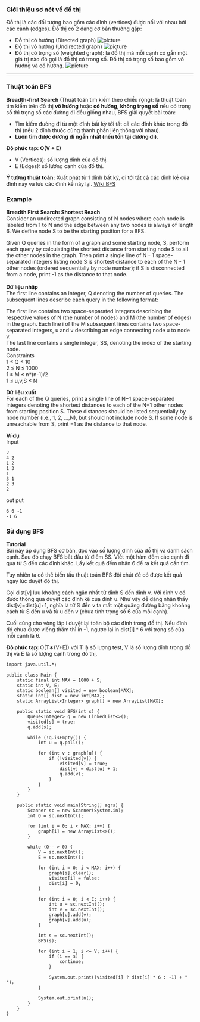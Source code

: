 ### Giới thiệu sơ nét về đồ thị
Đồ thị là các đối tượng bao gồm các đỉnh (vertices) được nối với nhau bởi các cạnh (edges). Đồ thị có 2 dạng cơ bản thường gặp:
-   Đồ thị có hướng (Directed graph)
![picture](Resource/directed-graph.png)
-   Đồ thị vô hướng (Undirected graph)
![picture](Resource/undirected-graph.png)
- Đồ thị có trọng số (weighted graph): là đồ thị mà mỗi cạnh có gắn một giá trị nào đó gọi là đồ thị có trong số. Đồ thị có trọng số bao gồm vô hướng và có hướng.
![picture](Resource/weighted-graph.png)

--------
### Thuật toán BFS
<b>Breadth-first Search</b> (Thuật toán tìm kiếm theo chiều rộng): là thuật toán tìm kiếm trên đồ thị <b>vô hướng</b> hoặc <b>có hướng</b>, <b>không trọng số</b> nếu có trọng số thì trọng số các đường đi đều giống nhau, BFS giải quyết bài toán:
-   Tìm kiếm đường đi từ một đỉnh bất kỳ tới tất cả các đỉnh khác trong đồ thị (nếu 2 đỉnh thuộc cùng thành phần liên thông với nhau).
- <b>Luôn tìm được đường đi ngắn nhất (nếu tồn tại đường đi)</b>.

<b>Độ phức tạp: O(V + E)</b>
-   V (Vertices): số lượng đỉnh của đồ thị.
-   E (Edges): số lượng cạnh của đồ thị.

<b>Ý tưởng thuật toán:</b>
Xuất phát từ 1 đỉnh bất kỳ, đi tới tất cả các đỉnh kề của đỉnh này và lưu các đỉnh kề này lại.
[Wiki BFS](https://vi.wikipedia.org/wiki/T%C3%ACm_ki%E1%BA%BFm_theo_chi%E1%BB%81u_r%E1%BB%99ng)

### Example

<b>Breadth First Search: Shortest Reach</b></br>
Consider an undirected graph consisting of N nodes where each node is labeled from 1 to N and the edge between any two nodes is always of length 6. We define node S to be the starting position for a BFS.

Given Q queries in the form of a graph and some starting node, S, perform each query by calculating the shortest distance from starting node S to all the other nodes in the graph. Then print a single line of N - 1 space-separated integers listing node S is shortest distance to each of the N - 1 other nodes (ordered sequentially by node number); if S is disconnected from a node, print -1 as the distance to that node.
<br/>
<br/>
<b>Dữ liệu nhập</b><br/>
The first line contains an integer, Q denoting the number of queries. The subsequent lines describe each query in the following format:

The first line contains two space-separated integers describing the respective values of N (the number of nodes) and M (the number of edges) in the graph.
Each line i of the M subsequent lines contains two space-separated integers, u and v describing an edge connecting node u to node v.<br/>
The last line contains a single integer, SS, denoting the index of the starting node.<br/>
Constraints<br/>
1 ≤ Q ≤ 10 <br/>
2 ≤ N ≤ 1000 <br/>
1 ≤ M ≤ n*(n-1)/2 <br/>
1 ≤ u,v,S ≤ N

<b>Dữ liệu xuất</b> <br/>
For each of the Q queries, print a single line of N−1 space-separated integers denoting the shortest distances to each of the N−1 other nodes from starting position S. These distances should be listed sequentially by node number (i.e., 1, 2, ...,N), but should not include node S. If some node is unreachable from S, print −1 as the distance to that node.

<b>Ví dụ</b></br>
Input
```
2
4 2
1 2
1 3
1
3 1
2 3
2
```
out put
```
6 6 -1
-1 6
```

### Sử dụng BFS
<b>Tutorial</b><br/>
Bài này áp dụng BFS cơ bản, đọc vào số lượng đỉnh của đồ thị và danh sách cạnh. Sau đó chạy BFS bắt đầu từ điểm SS. Viết một hàm đếm các cạnh đi qua từ S đến các đỉnh khác. Lấy kết quả đếm nhân 6 để ra kết quả cần tìm.

Tuy nhiên ta có thể biến tấu thuật toán BFS đôi chút để có được kết quả ngay lúc duyệt đồ thị.

Gọi dist[v] lưu khoảng cách ngắn nhất từ đỉnh S đến đỉnh v. Với đỉnh v có được thông qua duyệt các đỉnh kề của đỉnh u. Như vậy dễ dàng nhận thấy dist[v]=dist[u]+1, nghĩa là từ S đến v ta mất một quãng đường bằng khoảng cách từ S đến u và từ u đến v (chưa tính trọng số 6 của mỗi cạnh).

Cuối cùng cho vòng lặp i duyệt lại toàn bộ các đỉnh trong đồ thị. Nếu đỉnh đó chưa được viếng thăm thì in -1, ngược lại in dist[i] * 6 với trọng số của mỗi cạnh là 6.

<b>Độ phức tạp: </b> 
O(T∗(V+E)) với T là số lượng test, V là số lượng đỉnh trong đồ thị và E là số lượng cạnh trong đồ thị.
```
import java.util.*;
 
public class Main {
    static final int MAX = 1000 + 5;
    static int V, E;
    static boolean[] visited = new boolean[MAX];
    static int[] dist = new int[MAX];
    static ArrayList<Integer> graph[] = new ArrayList[MAX];
 
    public static void BFS(int s) {
        Queue<Integer> q = new LinkedList<>();
        visited[s] = true;
        q.add(s);
 
        while (!q.isEmpty()) {
            int u = q.poll();
 
            for (int v : graph[u]) {
                if (!visited[v]) {
                    visited[v] = true;
                    dist[v] = dist[u] + 1;
                    q.add(v);
                }
            }
        }
    }
 
    public static void main(String[] agrs) {
        Scanner sc = new Scanner(System.in);
        int Q = sc.nextInt();
         
        for (int i = 0; i < MAX; i++) {
            graph[i] = new ArrayList<>();
        }
 
        while (Q-- > 0) {
            V = sc.nextInt();
            E = sc.nextInt();
 
            for (int i = 0; i < MAX; i++) {
                graph[i].clear();
                visited[i] = false;
                dist[i] = 0;
            }
 
            for (int i = 0; i < E; i++) {
                int u = sc.nextInt();
                int v = sc.nextInt();
                graph[u].add(v);
                graph[v].add(u);
            }
 
            int s = sc.nextInt();
            BFS(s);
 
            for (int i = 1; i <= V; i++) {
                if (i == s) {
                    continue;
                }
 
                System.out.print((visited[i] ? dist[i] * 6 : -1) + " ");
            }
 
            System.out.println();
        }
    }
}
```